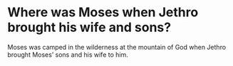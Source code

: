 # Where was Moses when Jethro brought his wife and sons?

Moses was camped in the wilderness at the mountain of God when Jethro brought Moses’ sons and his wife to him.
